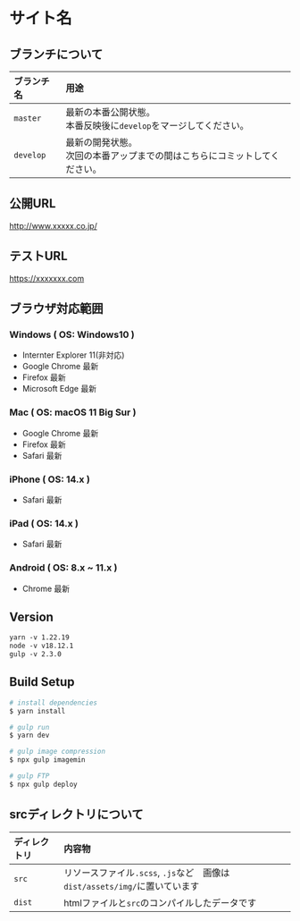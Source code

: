 # サイト名

## ブランチについて

|ブランチ名|用途|
|:--|:--|
|`master`|最新の本番公開状態。<br>本番反映後に`develop`をマージしてください。|
|`develop`|最新の開発状態。<br>次回の本番アップまでの間はこちらにコミットしてください。|

## 公開URL

http://www.xxxxx.co.jp/

## テストURL
https://xxxxxxx.com

## ブラウザ対応範囲

### Windows ( OS: Windows10 )
- Internter Explorer 11(非対応)
- Google Chrome 最新
- Firefox 最新
- Microsoft Edge 最新

### Mac ( OS: macOS 11 Big Sur )
- Google Chrome 最新
- Firefox 最新
- Safari 最新

### iPhone ( OS: 14.x )
- Safari 最新

### iPad ( OS: 14.x )
- Safari 最新

### Android ( OS: 8.x ~ 11.x )
- Chrome 最新


## Version

```txt
yarn -v 1.22.19
node -v v18.12.1
gulp -v 2.3.0
```

## Build Setup

```bash
# install dependencies
$ yarn install

# gulp run
$ yarn dev

# gulp image compression
$ npx gulp imagemin

# gulp FTP
$ npx gulp deploy
```

## srcディレクトリについて

|ディレクトリ|内容物|
|:--|:--|
|`src`|リソースファイル`.scss`, `.js`など　画像は`dist/assets/img/`に置いています|
|`dist`|htmlファイルと`src`のコンパイルしたデータです|

